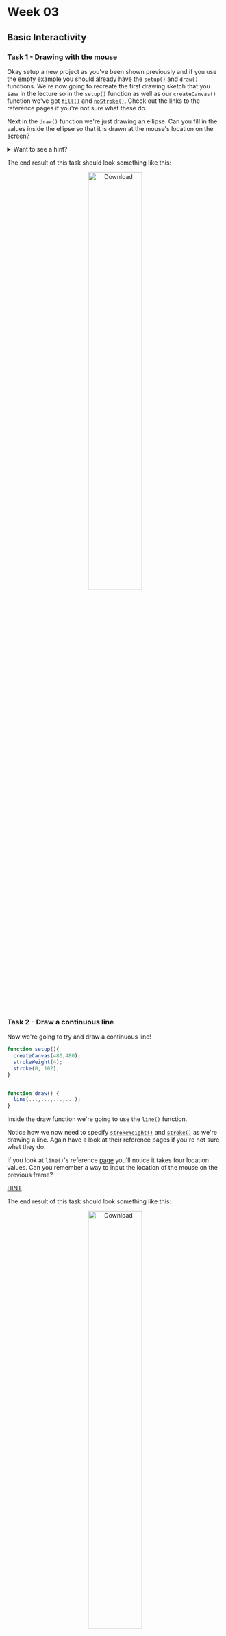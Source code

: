 # Week 03

## Basic Interactivity


### Task 1 - Drawing with the mouse

Okay setup a new project as you've been shown previously and if you use the empty example you should already have the `setup()` and `draw()` functions.  We're now going to recreate the first drawing sketch that you saw in the lecture so in the ```setup()``` function as well as our ```createCanvas()``` function we've got [```fill()```](https://p5js.org/reference/#/p5/fill) and [```noStroke()```](https://p5js.org/reference/#/p5/noStroke).  Check out the links to the reference pages if you're not sure what these do.  

Next in the ```draw()``` function we're just drawing an ellipse.  Can you fill in the values inside the ellipse so that it is drawn at the mouse's location on the screen?


<details>
<summary>Want to see a hint?</summary>
https://p5js.org/reference/#/p5/mouseX
</details>  

The end result of this task should look something like this:
<p align="center">
<img src="./images/Task_01.gif" alt="Download" width="50%"/>
</p>

### Task 2 - Draw a continuous line

Now we're going to try and draw a continuous line!

```javascript
function setup(){
  createCanvas(480,480);
  strokeWeight(4);
  stroke(0, 102);
}


function draw() {
  line(...,...,...,...);
}
```

Inside the draw function we're going to use the ```line()``` function.

Notice how we now need to specify [```strokeWeight()```](https://p5js.org/reference/#/p5/strokeWeight) and [```stroke()```](https://p5js.org/reference/#/p5/stroke) as we're drawing a line.  Again have a look at their reference pages if you're not sure what they do.

If you look at `line()`'s reference [page](https://p5js.org/reference/#/p5/line) you'll notice it takes four location values.  Can you remember a way to input the location of the mouse on the previous frame?

[HINT](https://p5js.org/reference/#/p5/pmouseX)

The end result of this task should look something like this:
<p align="center">
<img src="./images/Task_02.gif" alt="Download" width="50%"/>
</p>

### Task 3 - Calculate speed of movement

We're now going to use the difference between the current and previous mouse locations to calcuate the speed that the mouse cursor is moving.  We will then use this value to change the weight of the line we are drawing.  We want to do this on each frame so we'll add the following lines of code to our `draw()` function:

```javascript
let weight = dist(mouseX, mouseY, pmouseX, pmouseY);
strokeWeight(weight);	
```

The end result of this task should look something like this:
<p align="center">
<img src="./images/Task_03.gif" alt="Download" width="50%"/>
</p>

### Task 4 - Draw fluidly

The following technique called 'easing' can be used to make our drawn object lag behind the location of the mouse and makes for a more fluid drawing style.

Try this code:

```javascript

let x = 0;
let easing = 0.01;

function setup(){
  	createCanvas(480,480);
}

function draw() {
	let targetX = mouseX;
	x += (targetX - x) * easing;
  	ellipse(x, 40, 12, 12);
   	console.log(targetX + " : " + x);
}
```

* See how the difference between the two numbers that are output to the console (to open the console right-click the mouse and press 'Inspect', then find the console tab) are greater when you move the mouse and then comes closer together as you stop moving.

* Change the code from Task 3 so that lines on both axis (X and Y) are drawn with the easing technique.

* Try changing the value of the ```easing``` variable and see how it changes the movement.

The end result of this task should look something like this:
<p align="center">
<img src="./images/Task_04.gif" alt="Download" width="50%"/>
</p>

### Task 5 - Conditionals

Look at the following code:

```javascript
function setup() {
	createCanvas(480, 480);
	strokeWeight(30);
	background(204);
}

function draw() {
	stroke(102);
	line(40,0,70,height);

	if (mouseIsPressed == true){
		stroke(0);
	} else {
		stroke(255);
	}

  	line(0,70,width,50);
}
```

We're changing the colour of the line depending on whether the mouse is pressed.

* Add an ```if else``` statement so that something else happens when a key is pressed.

* Using ```if``` or ```if else``` statements make different things happen on screen when you press specific keys.

[HINT](https://p5js.org/reference/#/p5/keyTyped)

The end result of this task should look something like this:
<p align="center">
<img src="./images/Task_05.gif" alt="Download" width="50%"/>
</p>

### Task 6 - Find the cursor

For this task start by creating a new sketch with the following code:

```javascript
let x;

function setup() {
	createCanvas(480, 480);
	x = width/2;
}

function draw() {
	background(204);
  	line(x,0,x,height);
}
```
Now you need to add some code to the `draw()` function.  This code will check to see if the mouse cursor is on the left or right of the line and then move the line towards the cursor.

The end result of this task should look something like this:
<p align="center">
<img src="./images/Task_06.gif" alt="Download" width="50%"/>
</p>

### Extra task

* Write your own function that is called inside the `draw()` function.  Make the input to your function different depending on whether a mouse or key is pressed.

If you're looking for some help or inspiration for this task watch [THIS](https://www.youtube.com/watch?v=zkc417YapfE&list=PLRqwX-V7Uu6Zy51Q-x9tMWIv9cueOFTFA) Daniel Shiffman tutorial. 

















